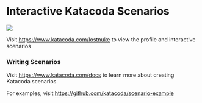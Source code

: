 # Interactive Katacoda Scenarios

[![](http://shields.katacoda.com/katacoda/lostnuke/count.svg)](https://www.katacoda.com/lostnuke "Get your profile on Katacoda.com")

Visit https://www.katacoda.com/lostnuke to view the profile and interactive scenarios

### Writing Scenarios
Visit https://www.katacoda.com/docs to learn more about creating Katacoda scenarios

For examples, visit https://github.com/katacoda/scenario-example
